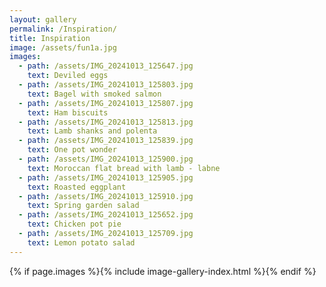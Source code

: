 ```yaml
---
layout: gallery
permalink: /Inspiration/
title: Inspiration
image: /assets/fun1a.jpg
images:
  - path: /assets/IMG_20241013_125647.jpg
    text: Deviled eggs
  - path: /assets/IMG_20241013_125803.jpg
    text: Bagel with smoked salmon
  - path: /assets/IMG_20241013_125807.jpg
    text: Ham biscuits
  - path: /assets/IMG_20241013_125813.jpg
    text: Lamb shanks and polenta
  - path: /assets/IMG_20241013_125839.jpg
    text: One pot wonder
  - path: /assets/IMG_20241013_125900.jpg
    text: Moroccan flat bread with lamb - labne
  - path: /assets/IMG_20241013_125905.jpg
    text: Roasted eggplant
  - path: /assets/IMG_20241013_125910.jpg
    text: Spring garden salad
  - path: /assets/IMG_20241013_125652.jpg
    text: Chicken pot pie
  - path: /assets/IMG_20241013_125709.jpg
    text: Lemon potato salad
---
```

{% if page.images %}{% include image-gallery-index.html %}{% endif %}

<!-- {% include gallery-content.html %} -->
